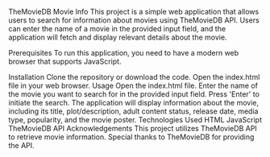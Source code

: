 TheMovieDB Movie Info
This project is a simple web application that allows users to search for information about movies using TheMovieDB API. Users can enter the name of a movie in the provided input field, and the application will fetch and display relevant details about the movie.

Prerequisites
To run this application, you need to have a modern web browser that supports JavaScript.

Installation
Clone the repository or download the code.
Open the index.html file in your web browser.
Usage
Open the index.html file.
Enter the name of the movie you want to search for in the provided input field.
Press 'Enter' to initiate the search.
The application will display information about the movie, including its title, plot/description, adult content status, release date, media type, popularity, and the movie poster.
Technologies Used
HTML
JavaScript
TheMovieDB API
Acknowledgements
This project utilizes TheMovieDB API to retrieve movie information. Special thanks to TheMovieDB for providing the API.